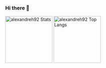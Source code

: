 ### Hi there 👋


<div>
  <img height="150em" alt="alexandreh92 Stats" src="https://github-readme-stats.vercel.app/api?username=alexandreh92&count_private=true&theme=dark&show_icons=true" /> 
  <img height="150em" alt="alexandreh92 Top Langs" src="https://github-readme-stats.vercel.app/api/top-langs/?username=alexandreh92&count_private=true&hide=c%23,CSS,HTML,coffeescript,shell,dockerfile&theme=dark&layout=compact" /> 
</div>
